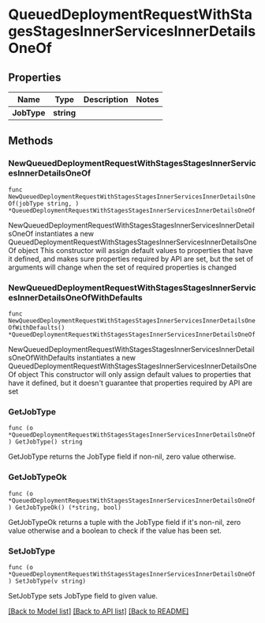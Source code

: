 # QueuedDeploymentRequestWithStagesStagesInnerServicesInnerDetailsOneOf

## Properties

Name | Type | Description | Notes
------------ | ------------- | ------------- | -------------
**JobType** | **string** |  | 

## Methods

### NewQueuedDeploymentRequestWithStagesStagesInnerServicesInnerDetailsOneOf

`func NewQueuedDeploymentRequestWithStagesStagesInnerServicesInnerDetailsOneOf(jobType string, ) *QueuedDeploymentRequestWithStagesStagesInnerServicesInnerDetailsOneOf`

NewQueuedDeploymentRequestWithStagesStagesInnerServicesInnerDetailsOneOf instantiates a new QueuedDeploymentRequestWithStagesStagesInnerServicesInnerDetailsOneOf object
This constructor will assign default values to properties that have it defined,
and makes sure properties required by API are set, but the set of arguments
will change when the set of required properties is changed

### NewQueuedDeploymentRequestWithStagesStagesInnerServicesInnerDetailsOneOfWithDefaults

`func NewQueuedDeploymentRequestWithStagesStagesInnerServicesInnerDetailsOneOfWithDefaults() *QueuedDeploymentRequestWithStagesStagesInnerServicesInnerDetailsOneOf`

NewQueuedDeploymentRequestWithStagesStagesInnerServicesInnerDetailsOneOfWithDefaults instantiates a new QueuedDeploymentRequestWithStagesStagesInnerServicesInnerDetailsOneOf object
This constructor will only assign default values to properties that have it defined,
but it doesn't guarantee that properties required by API are set

### GetJobType

`func (o *QueuedDeploymentRequestWithStagesStagesInnerServicesInnerDetailsOneOf) GetJobType() string`

GetJobType returns the JobType field if non-nil, zero value otherwise.

### GetJobTypeOk

`func (o *QueuedDeploymentRequestWithStagesStagesInnerServicesInnerDetailsOneOf) GetJobTypeOk() (*string, bool)`

GetJobTypeOk returns a tuple with the JobType field if it's non-nil, zero value otherwise
and a boolean to check if the value has been set.

### SetJobType

`func (o *QueuedDeploymentRequestWithStagesStagesInnerServicesInnerDetailsOneOf) SetJobType(v string)`

SetJobType sets JobType field to given value.



[[Back to Model list]](../README.md#documentation-for-models) [[Back to API list]](../README.md#documentation-for-api-endpoints) [[Back to README]](../README.md)


